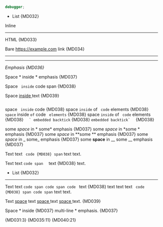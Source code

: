 ```js
debugger;
```
* List {MD032}

Inline<hr/>HTML {MD033}

Bare https://example.com link {MD034}

---
***

*Emphasis {MD036}*

Space * inside * emphasis {MD037}

Space ` inside` code span {MD038}

Space [ inside ](link) text {MD039}

```
```

space `` inside`` code {MD038}
space `inside` of ` code` elements {MD038}
`space` inside `of` code ` elements` {MD038}
space ``inside`` of `` code`` elements {MD038}
``  ` embedded backtick`` {MD038}
``embedded backtick`  `` {MD038}

some *space* in * some* emphasis {MD037}
some *space* in *some * emphasis {MD037}
some *space* in **some ** emphasis {MD037}
some _space_ in _ some_ emphasis {MD037}
some __space__ in __ some __ emphasis {MD037}

Text
text ` code {MD038}
span` text
text.

Text
text `code
span  ` text {MD038}
text.

* List {MD032}
---

Text
text ```code
span code
span code ``` text {MD038}
text
text text ```` code {MD038}
span code
span```` text
text.

Text [ space](link) text [space ](link) text [ space ](link) text. {MD039}

Space * inside {MD037}
multi-line * emphasis. {MD037}

 {MD031:3} {MD035:11} {MD040:21}

<!-- markdownlint-configure-file {
  "first-line-heading": false,
  "emphasis-style": false,
  "strong-style": false
} -->
